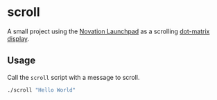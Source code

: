 # scroll
A small project using the [Novation Launchpad][launchpad] as a scrolling
[dot-matrix display][dot-matrix].

## Usage
Call the `scroll` script with a message to scroll.

```sh
./scroll "Hello World"
```

[launchpad]: https://us.novationmusic.com/launch/launchpad
[dot-matrix]: https://en.wikipedia.org/wiki/Dot-matrix_display
